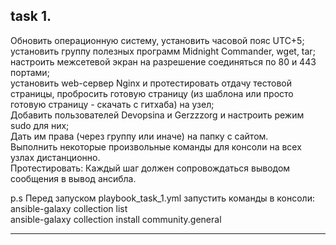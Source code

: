 ## task 1.
Обновить операционную систему, установить часовой пояс UTC+5;  
установить группу полезных программ Midnight Commander, wget, tar;  
настроить межсетевой экран на разрешение соединяться по 80 и 443 портами;  
установить web-сервер Nginx и протестировать отдачу тестовой страницы, пробросить готовую страницу (из шаблона или просто готовую страницу - скачать с гитхаба) на узел;  
Добавить пользователей Devopsina и Gerzzzorg и настроить режим sudo для них;  
Дать им права (через группу или иначе) на папку с сайтом.  
Выполнить некоторые произвольные команды для консоли на всех узлах дистанционно.  
Протестировать: Каждый шаг должен сопровождаться выводом сообщения в вывод ансибла.  

p.s Перед запуском playbook_task_1.yml запустить команды в консоли:  
ansible-galaxy collection list  
ansible-galaxy collection install community.general  
  
---
